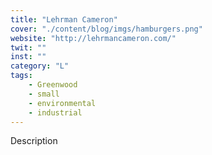 ```yaml
---
title: "Lehrman Cameron"
cover: "./content/blog/imgs/hamburgers.png"
website: "http://lehrmancameron.com/"
twit: ""
inst: ""
category: "L"
tags:
    - Greenwood
    - small
    - environmental
    - industrial
---
```


Description
